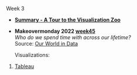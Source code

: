 Week 3

- [**Summary - A Tour to the Visualization Zoo**](https://kryari.github.io/infovis/s2/zoo.txt)
- **Makeovermonday 2022 [week45](https://data.world/makeovermonday/2022w45)** \
  *Who do we spend time with across our lifetime?* \
  Source: [Our World in Data](https://ourworldindata.org/time-use#who-do-we-spend-time-with-across-our-lifetime)
  
    Visualizations:
 1. [Tableau](https://kryari.github.io/infovis/s3/tableau.html)
<!-- 2. Flourish \ -->
<!--    i. [Graph1](https://kryari.github.io/infovis/s1/bump.html) \ -->
<!--     ii. [Graph2](https://kryari.github.io/infovis/s1/bump.svg) -->
<!-- 4. Skated Area Charts -->

